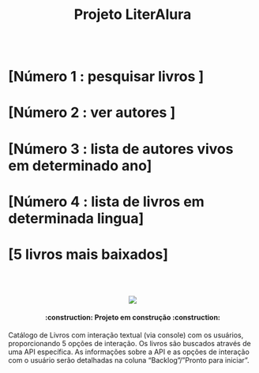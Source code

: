 <p>
<h1 align="center"> Projeto LiterAlura </h1>
</p>
<br></br>
<h1>[Número 1 : pesquisar livros ]</h1>
<h1>[Número 2 : ver autores ]</h1>
<h1>[Número 3 : lista de autores vivos em determinado ano]</h1>
<h1>[Número 4 : lista de livros em determinada lingua]</h1>
<h1>[5 livros mais baixados]</h1>

<br></br>
<p align="center">
<img loading="lazy" src="http://img.shields.io/static/v1?label=STATUS&message=EM%20DESENVOLVIMENTO&color=GREEN&style=for-the-badge"/>
</p>
<h4 align="center"> 
    :construction:  Projeto em construção  :construction:
</h4>
Catálogo de Livros com interação textual (via console) com os usuários, proporcionando 5 opções de interação. Os livros são buscados através de uma API específica. As informações sobre a API e as opções de interação com o usuário serão detalhadas na coluna “Backlog”/”Pronto para iniciar”.

